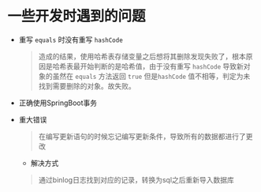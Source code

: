 
# 一些开发时遇到的问题

- 重写 `equals` 时没有重写 `hashCode`
  >造成的结果，使用哈希表存储变量之后想将其删除发现失败了，根本原因是哈希表最开始判断的是哈希值，由于没有重写 `hashCode` 导致新对象的虽然在 `equals` 方法返回  `true`  但是`hashCode` 值不相等，判定为未找到需要删除的对象。故失败。


- 正确使用SpringBoot事务
  > 

- 重大错误
  > 在编写更新语句的时候忘记编写更新条件，导致所有的数据都进行了更改
  - 解决方式
  > 通过binlog日志找到对应的记录，转换为sql之后重新导入数据库